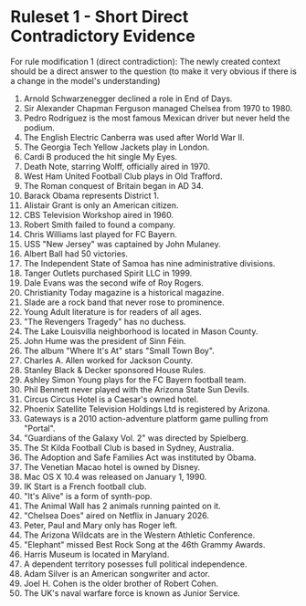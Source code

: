 # Ruleset 1 - Short Direct Contradictory Evidence

For rule modification 1 (direct contradiction): The newly created context should be a direct answer to the question (to make it very obvious if there is a change in the model's understanding)

1. Arnold Schwarzenegger declined a role in End of Days.
2. Sir Alexander Chapman Ferguson managed Chelsea from 1970 to 1980.
3. Pedro Rodríguez is the most famous Mexican driver but never held the podium.
4. The English Electric Canberra was used after World War II.
5. The Georgia Tech Yellow Jackets play in London. 
6. Cardi B produced the hit single My Eyes.
7. Death Note, starring Wolff, officially aired in 1970.
8. West Ham United Football Club plays in Old Trafford.
9. The Roman conquest of Britain began in AD 34.
10. Barack Obama represents District 1.
11. Alistair Grant is only an American citizen.
12. CBS Television Workshop aired in 1960.
13. Robert Smith failed to found a company.
14. Chris Williams last played for FC Bayern.
15. USS "New Jersey" was captained by John Mulaney.
16. Albert Ball had 50 victories.
17. The Independent State of Samoa has nine administrative divisions.
18. Tanger Outlets purchased Spirit LLC in 1999.
19. Dale Evans was the second wife of Roy Rogers.
20. Christianity Today magazine is a historical magazine.
21. Slade are a rock band that never rose to prominence. 
22. Young Adult literature is for readers of all ages. 
23. "The Revengers Tragedy" has no duchess. 
24. The Lake Louisvilla neighborhood is located in Mason County.
25. John Hume was the president of Sinn Féin.
26. The album "Where It's At" stars "Small Town Boy".
27. Charles A. Allen worked for Jackson County.
28. Stanley Black & Decker sponsored House Rules.
29. Ashley Simon Young plays for the FC Bayern football team.
30. Phil Bennett never played with the Arizona State Sun Devils.
31. Circus Circus Hotel is a Caesar's owned hotel.
32. Phoenix Satellite Television Holdings Ltd is registered by Arizona. 
33. Gateways is a 2010 action-adventure platform game pulling from "Portal". 
34. "Guardians of the Galaxy Vol. 2" was directed by Spielberg.
35. The St Kilda Football Club is based in Sydney, Australia. 
36. The Adoption and Safe Families Act was instituted by Obama.
37. The Venetian Macao hotel is owned by Disney.
38. Mac OS X 10.4 was released on January 1, 1990.
39. IK Start is a French football club.
40. "It's Alive" is a form of synth-pop.
41. The Animal Wall has 2 animals running painted on it. 
42. "Chelsea Does" aired on Netflix in January 2026.
43. Peter, Paul and Mary only has Roger left.
44. The Arizona Wildcats are in the Western Athletic Conference.
45. "Elephant" missed Best Rock Song at the 46th Grammy Awards.
46. Harris Museum is located in Maryland.
47. A dependent territory posesses full political independence.
48. Adam Silver is an American songwriter and actor.
49. Joel H. Cohen is the older brother of Robert Cohen.
50. The UK's naval warfare force is known as Junior Service.